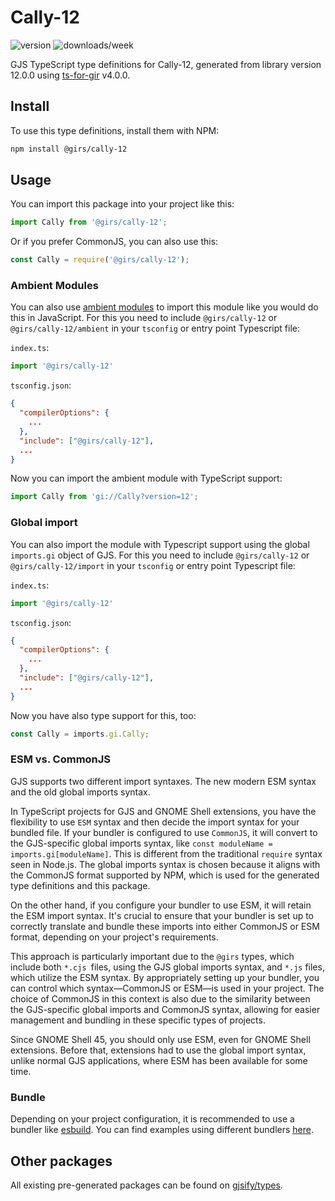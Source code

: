 
# Cally-12

![version](https://img.shields.io/npm/v/@girs/cally-12)
![downloads/week](https://img.shields.io/npm/dw/@girs/cally-12)


GJS TypeScript type definitions for Cally-12, generated from library version 12.0.0 using [ts-for-gir](https://github.com/gjsify/ts-for-gir) v4.0.0.


## Install

To use this type definitions, install them with NPM:
```bash
npm install @girs/cally-12
```

## Usage

You can import this package into your project like this:
```ts
import Cally from '@girs/cally-12';
```

Or if you prefer CommonJS, you can also use this:
```ts
const Cally = require('@girs/cally-12');
```

### Ambient Modules

You can also use [ambient modules](https://github.com/gjsify/ts-for-gir/tree/main/packages/cli#ambient-modules) to import this module like you would do this in JavaScript.
For this you need to include `@girs/cally-12` or `@girs/cally-12/ambient` in your `tsconfig` or entry point Typescript file:

`index.ts`:
```ts
import '@girs/cally-12'
```

`tsconfig.json`:
```json
{
  "compilerOptions": {
    ...
  },
  "include": ["@girs/cally-12"],
  ...
}
```

Now you can import the ambient module with TypeScript support: 

```ts
import Cally from 'gi://Cally?version=12';
```

### Global import

You can also import the module with Typescript support using the global `imports.gi` object of GJS.
For this you need to include `@girs/cally-12` or `@girs/cally-12/import` in your `tsconfig` or entry point Typescript file:

`index.ts`:
```ts
import '@girs/cally-12'
```

`tsconfig.json`:
```json
{
  "compilerOptions": {
    ...
  },
  "include": ["@girs/cally-12"],
  ...
}
```

Now you have also type support for this, too:

```ts
const Cally = imports.gi.Cally;
```


### ESM vs. CommonJS

GJS supports two different import syntaxes. The new modern ESM syntax and the old global imports syntax.

In TypeScript projects for GJS and GNOME Shell extensions, you have the flexibility to use `ESM` syntax and then decide the import syntax for your bundled file. If your bundler is configured to use `CommonJS`, it will convert to the GJS-specific global imports syntax, like `const moduleName = imports.gi[moduleName]`. This is different from the traditional `require` syntax seen in Node.js. The global imports syntax is chosen because it aligns with the CommonJS format supported by NPM, which is used for the generated type definitions and this package.

On the other hand, if you configure your bundler to use ESM, it will retain the ESM import syntax. It's crucial to ensure that your bundler is set up to correctly translate and bundle these imports into either CommonJS or ESM format, depending on your project's requirements.

This approach is particularly important due to the `@girs` types, which include both `*.cjs `files, using the GJS global imports syntax, and `*.js` files, which utilize the ESM syntax. By appropriately setting up your bundler, you can control which syntax—CommonJS or ESM—is used in your project. The choice of CommonJS in this context is also due to the similarity between the GJS-specific global imports and CommonJS syntax, allowing for easier management and bundling in these specific types of projects.

Since GNOME Shell 45, you should only use ESM, even for GNOME Shell extensions. Before that, extensions had to use the global import syntax, unlike normal GJS applications, where ESM has been available for some time.

### Bundle

Depending on your project configuration, it is recommended to use a bundler like [esbuild](https://esbuild.github.io/). You can find examples using different bundlers [here](https://github.com/gjsify/ts-for-gir/tree/main/examples).

## Other packages

All existing pre-generated packages can be found on [gjsify/types](https://github.com/gjsify/types).

